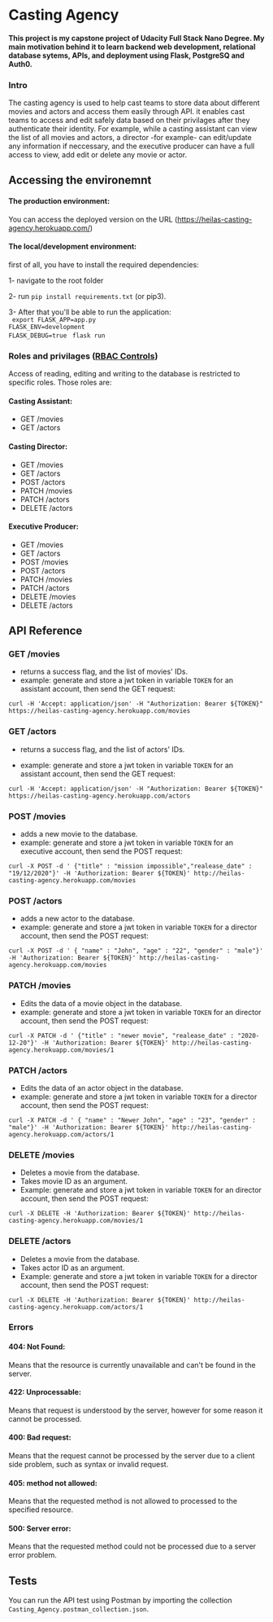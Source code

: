 # Casting Agency

#### This project is my capstone project of Udacity Full Stack Nano Degree. My main motivation behind it to learn backend web development, relational database sytems, APIs, and deployment using Flask, PostgreSQ and Auth0.

### Intro
The casting agency is used to help cast teams to store data about different movies and actors and access them easily through API. it enables cast teams to access and edit safely data based on their privilages after they authenticate their identity. For example, while a casting assistant can view the list of all movies and actors, a director -for example- can edit/update any information if neccessary, and the executive producer can have a full access to view, add edit or delete any movie or actor.


## Accessing the environemnt

#### The production environment:

You can access the deployed version on the URL (https://heilas-casting-agency.herokuapp.com/)

#### The local/development environment:

first of all, you have to install the required dependencies:

1- navigate to the root folder

2- run `pip install requirements.txt` (or pip3).

3- After that you'll be able to run the application:<br />
` export FLASK_APP=app.py` <br />
`FLASK_ENV=development` <br />
`FLASK_DEBUG=true `
`flask run `

### Roles and privilages ([RBAC Controls](https://auth0.com/docs/authorization/rbac))

Access of reading, editing and writing to the database is restricted to specific roles. Those roles are:

#### Casting Assistant:

- GET /movies
- GET /actors

#### Casting Director:

- GET /movies
- GET /actors
- POST /actors
- PATCH /movies
- PATCH /actors
- DELETE /actors

#### Executive Producer:

- GET /movies
- GET /actors
- POST /movies
- POST /actors
- PATCH /movies
- PATCH /actors
- DELETE /movies
- DELETE /actors

## API Reference

### GET /movies

- returns a success flag, and the list of movies' IDs.
- example:
  generate and store a jwt token in variable `TOKEN` for an assistant account, then send the GET request:

`curl -H 'Accept: application/json' -H "Authorization: Bearer ${TOKEN}" https://heilas-casting-agency.herokuapp.com/movies `

### GET /actors

- returns a success flag, and the list of actors' IDs.

- example:
  generate and store a jwt token in variable `TOKEN` for an assistant account, then send the GET request:

`curl -H 'Accept: application/json' -H "Authorization: Bearer ${TOKEN}" https://heilas-casting-agency.herokuapp.com/actors `

### POST /movies

- adds a new movie to the database.
- example:
  generate and store a jwt token in variable `TOKEN` for an executive account, then send the POST request:

`curl -X POST -d ' {"title" : "mission impossible","realease_date" : "19/12/2020"}' -H 'Authorization: Bearer ${TOKEN}' http://heilas-casting-agency.herokuapp.com/movies `

### POST /actors

- adds a new actor to the database.
- example:
  generate and store a jwt token in variable `TOKEN` for a director account, then send the POST request:

`curl -X POST -d ' { "name" : "John", "age" : "22", "gender" : "male"}' -H 'Authorization: Bearer ${TOKEN}' http://heilas-casting-agency.herokuapp.com/movies `

### PATCH /movies

- Edits the data of a movie object in the database.
- example:
  generate and store a jwt token in variable `TOKEN` for an director account, then send the POST request:

`curl -X PATCH -d ' {"title" : "newer movie", "realease_date" : "2020-12-20"}' -H 'Authorization: Bearer ${TOKEN}' http://heilas-casting-agency.herokuapp.com/movies/1 `

### PATCH /actors

- Edits the data of an actor object in the database.
- example:
  generate and store a jwt token in variable `TOKEN` for a director account, then send the POST request:

`curl -X PATCH -d ' { "name" : "Newer John", "age" : "23", "gender" : "male"}' -H 'Authorization: Bearer ${TOKEN}' http://heilas-casting-agency.herokuapp.com/actors/1`

### DELETE /movies

- Deletes a movie from the database.
- Takes movie ID as an argument.
- Example:
  generate and store a jwt token in variable `TOKEN` for an director account, then send the POST request:

`curl -X DELETE -H 'Authorization: Bearer ${TOKEN}' http://heilas-casting-agency.herokuapp.com/movies/1 `

### DELETE /actors

- Deletes a movie from the database.
- Takes actor ID as an argument.
- Example:
  generate and store a jwt token in variable `TOKEN` for a director account, then send the POST request:

`curl -X DELETE -H 'Authorization: Bearer ${TOKEN}' http://heilas-casting-agency.herokuapp.com/actors/1`

### Errors

#### 404: Not Found:

Means that the resource is currently unavailable and can't be found in the server.

#### 422: Unprocessable:

Means that request is understood by the server, however for some reason it cannot be processed.

#### 400: Bad request:

Means that the request cannot be processed by the server due to a client side problem, such as syntax or invalid request.

#### 405: method not allowed:

Means that the requested method is not allowed to processed to the specified resource.

#### 500: Server error:

Means that the requested method could not be processed due to a server error problem.

## Tests

You can run the API test using Postman by importing the collection `Casting_Agency.postman_collection.json`.
